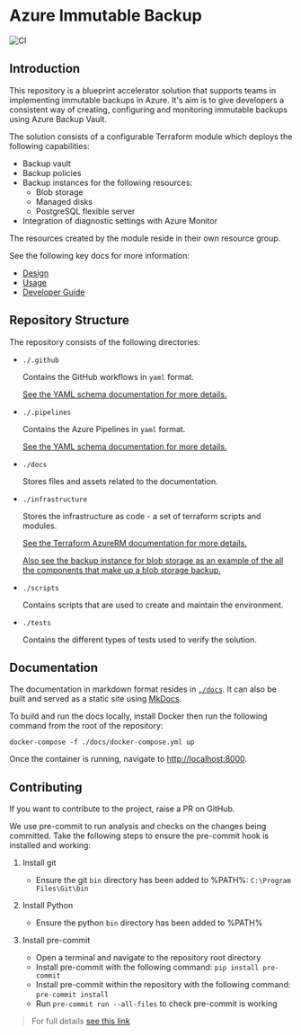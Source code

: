 # Azure Immutable Backup

![CI](https://github.com/nhsdigital/az-backup/actions/workflows/ci-pipeline.yaml/badge.svg)

## Introduction

This repository is a blueprint accelerator solution that supports teams in implementing immutable backups in Azure. It's aim is to give developers a consistent way of creating, configuring and monitoring immutable backups using Azure Backup Vault.

The solution consists of a configurable Terraform module which deploys the following capabilities:

* Backup vault
* Backup policies
* Backup instances for the following resources:
  * Blob storage
  * Managed disks
  * PostgreSQL flexible server
* Integration of diagnostic settings with Azure Monitor

The resources created by the module reside in their own resource group.

See the following key docs for more information:

* [Design](./docs/design.md)
* [Usage](./docs/usage.md)
* [Developer Guide](./docs/developer-guide.md)

## Repository Structure

The repository consists of the following directories:

* `./.github`
  
  Contains the GitHub workflows in `yaml` format.
  
  [See the YAML schema documentation for more details.](https://learn.microsoft.com/en-us/azure/devops/pipelines/yaml-schema/?view=azure-pipelines)

* `./.pipelines`
  
  Contains the Azure Pipelines in `yaml` format.
  
  [See the YAML schema documentation for more details.](https://learn.microsoft.com/en-us/azure/devops/pipelines/yaml-schema/?view=azure-pipelines)

* `./docs`

  Stores files and assets related to the documentation.

* `./infrastructure`

  Stores the infrastructure as code - a set of terraform scripts and modules.
  
  [See the Terraform AzureRM documentation for more details.](https://registry.terraform.io/providers/hashicorp/azurerm/latest/docs)

  [Also see the backup instance for blob storage as an example of the all the components that make up a blob storage backup.](https://registry.terraform.io/providers/hashicorp/azurerm/latest/docs/resources/data_protection_backup_instance_blob_storage)

* `./scripts`

  Contains scripts that are used to create and maintain the environment.

* `./tests`

  Contains the different types of tests used to verify the solution.

## Documentation

The documentation in markdown format resides in [`./docs`](./docs/index.md). It can also be built and served as a static site using [MkDocs](https://www.mkdocs.org/).

To build and run the docs locally, install Docker then run the following command from the root of the repository:

```pwsh
docker-compose -f ./docs/docker-compose.yml up
```

Once the container is running, navigate to [http://localhost:8000](http://localhost:8000).

## Contributing

If you want to contribute to the project, raise a PR on GitHub.

We use pre-commit to run analysis and checks on the changes being committed. Take the following steps to ensure the pre-commit hook is installed and working:

1. Install git
    * Ensure the git `bin` directory has been added to %PATH%: `C:\Program Files\Git\bin`

1. Install Python
    * Ensure the python `bin` directory has been added to %PATH%

1. Install pre-commit
    * Open a terminal and navigate to the repository root directory
    * Install pre-commit with the following command: `pip install pre-commit`
    * Install pre-commit within the repository with the following command: `pre-commit install`
    * Run `pre-commit run --all-files` to check pre-commit is working

> For full details [see this link](https://pre-commit.com/#installation)
